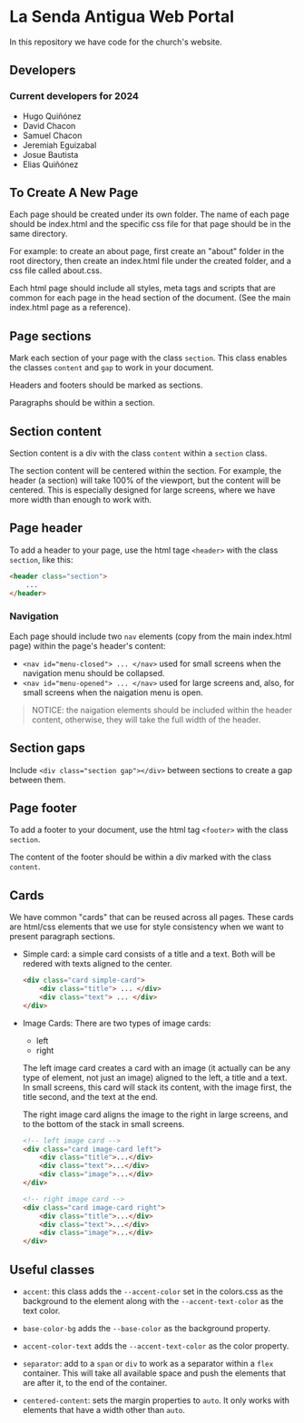 # La Senda Antigua Web Portal

In this repository we have code for the church's website.

## Developers

### Current developers for 2024

- Hugo Quiñónez
- David Chacon
- Samuel Chacon
- Jeremiah Eguizabal
- Josue Bautista
- Elias Quiñónez

## To Create A New Page

Each page should be created under its own folder. The name of each page should be index.html and the specific css file for that page should be in the same directory.

For example: to create an about page, first create an "about" folder in the root directory, then create an index.html file under the created folder, and a css file called about.css.

Each html page should include all styles, meta tags and scripts that are common for each page in the head section of the document. (See the main index.html page as a reference).

## Page sections

Mark each section of your page with the class `section`. This class enables the classes `content` and `gap` to work in your document.

Headers and footers should be marked as sections.

Paragraphs should be within a section.

## Section content

Section content is a div with the class `content` within a `section` class.

The section content will be centered within the section. For example, the header (a section) will take 100% of the viewport, but the content will be centered. This is especially designed for large screens, where we have more width than enough to work with.


## Page header

To add a header to your page, use the html tage `<header>` with the class `section`, like this: 
```html
<header class="section">
    ...
</header>
```

### Navigation

Each page should include two `nav` elements (copy from the main index.html page) within the page's header's content:
* `<nav id="menu-closed"> ... </nav>` used for small screens when the navigation menu should be collapsed.
* `<nav id="menu-opened"> ... </nav>` used for large screens and, also, for small screens when the naigation menu is open.


> NOTICE: the naigation elements should be included within the header content, otherwise, they will take the full width of the header. 


## Section gaps

Include `<div class="section gap"></div>` between sections to create a gap between them.

## Page footer

To add a footer to your document, use the html tag `<footer>` with the class `section`.

The content of the footer should be within a div marked with the class `content`.

## Cards

We have common "cards" that can be reused across all pages. These cards are html/css elements that we use for style consistency when we want to present paragraph sections.

* Simple card: a simple card consists of a title and a text. Both will be redered with texts aligned to the center.
    ```html
    <div class="card simple-card">
        <div class="title"> ... </div>
        <div class="text"> ... </div>
    </div>
    ```
* Image Cards: There are two types of image cards:
    - left 
    - right
    
    The left image card creates a card with an image (it actually can be any type of element, not just an image) aligned to the left, a title and  a text. In small screens, this card will stack its content, with the image first, the title second, and the text at the end.

    The right image card aligns the image to the right in large screens, and to the bottom of the stack in small screens.

    ```html
    <!-- left image card -->
    <div class="card image-card left">
        <div class="title">...</div>
        <div class="text">...</div>
        <div class="image">...</div>
    </div>

    <!-- right image card -->
    <div class="card image-card right">
        <div class="title">...</div>
        <div class="text">...</div>
        <div class="image">...</div>
    </div>
    ```

## Useful classes

* `accent`: this class adds the `--accent-color` set in the colors.css as the background to the element along with the `--accent-text-color` as the text color.

* `base-color-bg` adds the `--base-color` as the background property.

* `accent-color-text` adds the `--accent-text-color` as the color property.

* `separator`: add to a `span` or `div` to work as a separator within a `flex` container. This will take all available space and push the elements that are after it, to the end of the container.

* `centered-content`: sets the margin properties to `auto`. It only works with elements that have a width other than `auto`.





